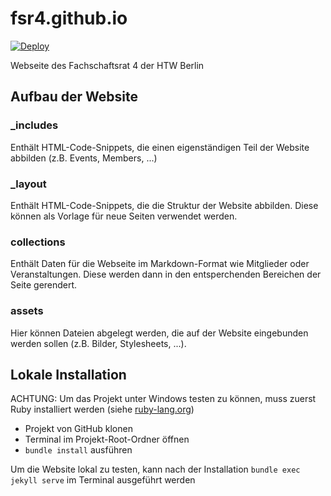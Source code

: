 # fsr4.github.io
[![Deploy](https://github.com/fsr4/fsr4.github.io/actions/workflows/deploy.yml/badge.svg?branch=master)](https://github.com/fsr4/fsr4.github.io/actions/workflows/deploy.yml)

Webseite des Fachschaftsrat 4 der HTW Berlin

## Aufbau der Website

### _includes
Enthält HTML-Code-Snippets, die einen eigenständigen Teil der Website abbilden (z.B. Events, Members, ...)

### _layout
Enthält HTML-Code-Snippets, die die Struktur der Website abbilden. Diese können als Vorlage für neue Seiten verwendet werden. 

### collections
Enthält Daten für die Webseite im Markdown-Format wie Mitglieder oder Veranstaltungen. Diese werden dann in den entsperchenden Bereichen der Seite gerendert.

### assets
Hier können Dateien abgelegt werden, die auf der Website eingebunden werden sollen (z.B. Bilder, Stylesheets, ...).

## Lokale Installation

ACHTUNG: Um das Projekt unter Windows testen zu können, muss zuerst Ruby installiert werden (siehe [ruby-lang.org](https://www.ruby-lang.org/en/))

- Projekt von GitHub klonen
- Terminal im Projekt-Root-Ordner öffnen
- `bundle install` ausführen

Um die Website lokal zu testen, kann nach der Installation `bundle exec jekyll serve` im Terminal ausgeführt werden
